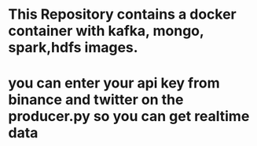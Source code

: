 # This Repository contains a docker container with kafka, mongo, spark,hdfs images.
# you can enter your api key from binance and twitter on the producer.py so you can get realtime data
